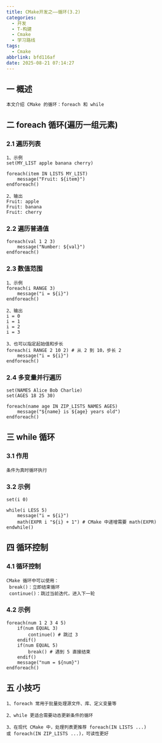 ```yaml
---
title: CMake开发之——循环(3.2)
categories:
  - 开发
  - T-构建
  - Cmake
  - 学习路线
tags:
  - Cmake
abbrlink: bfd116af
date: 2025-08-21 07:14:27
---
```

## 一 概述

```
本文介绍 CMake 的循环：foreach 和 while
```

<!--more-->

## 二 foreach 循环(遍历一组元素)

### 2.1 遍历列表

```
1、示例
set(MY_LIST apple banana cherry)

foreach(item IN LISTS MY_LIST)
    message("Fruit: ${item}")
endforeach()

2、输出
Fruit: apple
Fruit: banana
Fruit: cherry
```

### 2.2 遍历普通值

```
foreach(val 1 2 3)
    message("Number: ${val}")
endforeach()
```

### 2.3 数值范围

```
1、示例
foreach(i RANGE 3)
    message("i = ${i}")
endforeach()

2、输出
i = 0
i = 1
i = 2
i = 3

3、也可以指定起始值和步长
foreach(i RANGE 2 10 2) # 从 2 到 10，步长 2
    message("i = ${i}")
endforeach()
```

### 2.4 多变量并行遍历

```
set(NAMES Alice Bob Charlie)
set(AGES 18 25 30)

foreach(name age IN ZIP_LISTS NAMES AGES)
    message("${name} is ${age} years old")
endforeach()
```

## 三 while 循环

### 3.1 作用

```
条件为真时循环执行
```

### 3.2 示例

```
set(i 0)

while(i LESS 5)
    message("i = ${i}")
    math(EXPR i "${i} + 1") # CMake 中递增需要 math(EXPR)
endwhile()
```

## 四  循环控制

### 4.1 循环控制

```
CMake 循环中可以使用：
 break()：立即结束循环
 continue()：跳过当前迭代，进入下一轮
```

### 4.2 示例

```
foreach(num 1 2 3 4 5)
    if(num EQUAL 3)
        continue() # 跳过 3
    endif()
    if(num EQUAL 5)
        break() # 遇到 5 直接结束
    endif()
    message("num = ${num}")
endforeach()
```

## 五 小技巧

```
1、foreach 常用于批量处理源文件、库、定义变量等

2、while 更适合需要动态更新条件的循环

3、在现代 CMake 中，处理列表更推荐 foreach(IN LISTS ...) 
或 foreach(IN ZIP_LISTS ...)，可读性更好
```

